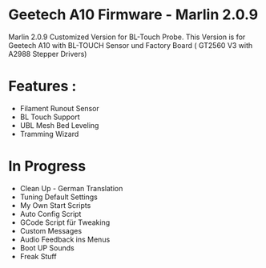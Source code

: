 # Geetech A10 Firmware - Marlin 2.0.9
 Marlin 2.0.9 Customized Version for BL-Touch Probe. This Version is for Geetech A10 with BL-TOUCH Sensor und Factory Board ( GT2560 V3 with A2988 Stepper Drivers) 
 
# Features :
- Filament Runout Sensor
- BL Touch Support
- UBL Mesh Bed Leveling
- Tramming Wizard 

# In Progress
- Clean Up - German Translation
- Tuning Default Settings 
-  My Own Start Scripts 
- Auto Config Script
- GCode Script für Tweaking
- Custom Messages
- Audio Feedback ins Menus
- Boot UP Sounds
- Freak Stuff 
